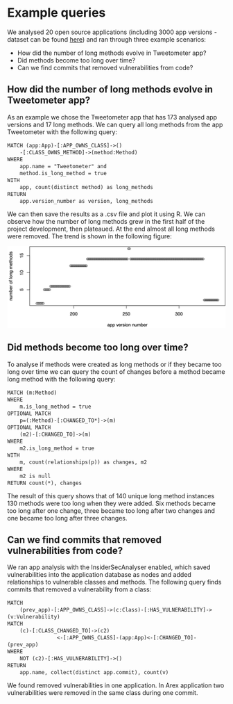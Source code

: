 # Example queries

We analysed 20 open source applications (including 3000 app versions - dataset can be found [here](../example_data/overview.md)) and ran through three example scenarios: 
- How did the number of long methods evolve in Tweetometer app?
- Did methods become too long over time?
- Can we find commits that removed vulnerabilities from code?

## How did the number of long methods evolve in Tweetometer app?

As an example we chose the Tweetometer app that has 173 analysed app versions and 17 long methods. We can query all long methods from the app Tweetometer with the following query:

    MATCH (app:App)-[:APP_OWNS_CLASS]->()
        -[:CLASS_OWNS_METHOD]->(method:Method) 
    WHERE 
        app.name = "Tweetometer" and 
        method.is_long_method = true 
    WITH 
        app, count(distinct method) as long_methods 
    RETURN 
        app.version_number as version, long_methods

We can then save the results as a .csv file and plot it using R. We can observe how the number of long methods grew in the first half of the project development, then plateaued. At the end almost all long methods were removed. The trend is shown in the following figure: 

![Evolution of long methods in Tweetometer app](../example_data/long_methods.png)

## Did methods become too long over time?

To analyse if methods were created as long methods or if they became too long over time we can query the count of changes before a method became long method with the following query: 

    MATCH (m:Method) 
    WHERE 
        m.is_long_method = true
    OPTIONAL MATCH 
        p=(:Method)-[:CHANGED_TO*]->(m) 
    OPTIONAL MATCH 
        (m2)-[:CHANGED_TO]->(m) 
    WHERE 
        m2.is_long_method = true
    WITH 
        m, count(relationships(p)) as changes, m2 
    WHERE 
        m2 is null 
    RETURN count(*), changes

The result of this query shows that of 140 unique long method instances 130 methods were too long when they were added. Six methods became too long after one change, three became too long after two changes and one became too long after three changes. 

## Can we find commits that removed vulnerabilities from code?

We ran app analysis with the InsiderSecAnalyser enabled, which saved vulnerabilities into the application database as nodes and added relationships to vulnerable classes and methods. The following query finds commits that removed a vulnerability from a class:

    MATCH 
        (prev_app)-[:APP_OWNS_CLASS]->(c:Class)-[:HAS_VULNERABILITY]->(v:Vulnerability) 
    MATCH 
        (c)-[:CLASS_CHANGED_TO]->(c2)
                    <-[:APP_OWNS_CLASS]-(app:App)<-[:CHANGED_TO]-(prev_app)
    WHERE 
        NOT (c2)-[:HAS_VULNERABILITY]->() 
    RETURN 
        app.name, collect(distinct app.commit), count(v)

We found removed vulnerabilities in one application. In Arex application two vulnerabilities were removed in the same class during one commit. 
